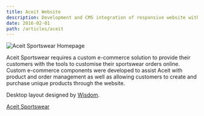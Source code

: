 ```yaml
---
title: Aceit Website
description: Development and CMS integration of responsive website with ECommerce component
date: 2016-02-01
path: /articles/aceit
---
```


![Aceit Sportswear Homepage](/images/aceit.png)

Aceit Sportswear requires a custom e-commerce solution to provide their customers with the tools to customise their sportswear orders online. Custom e-commerce components were developed to assist Aceit with product and order management as well as allowing customers to create and purchase unique products through the website.

Desktop layout designed by [Wisdom](http://wisdom.com.au).

[Aceit Sportswear](http://www.aceit.com.au)
